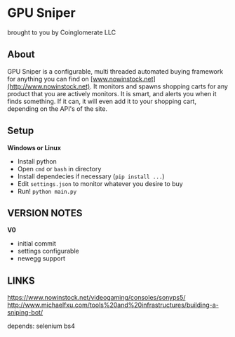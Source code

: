 # GPU Sniper
brought to you by Coinglomerate LLC

## About
GPU Sniper is a configurable, multi threaded automated buying framework for anything you can find on [www.nowinstock.net](http://www.nowinstock.net). It monitors and spawns shopping carts for any product that you are actively monitors. It is smart, and alerts you when it finds something. If it can, it will even add it to your shopping cart, depending on the API's of the site.

## Setup
**Windows or Linux**
- Install python
- Open `cmd` or `bash` in directory
- Install dependecies if necessary (`pip install ...`)
- Edit `settings.json` to monitor whatever you desire to buy
- Run! `python main.py`

## VERSION NOTES
**V0**
- initial commit
- settings configurable
- newegg support

## LINKS
https://www.nowinstock.net/videogaming/consoles/sonyps5/
http://www.michaelfxu.com/tools%20and%20infrastructures/building-a-sniping-bot/

depends:
selenium
bs4